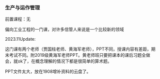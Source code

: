 ### 生产与运作管理
前置课程：无

偏向工业工程的一门课，对许多信管人来说是一个比较新的领域

2023.11Update:

这门课有两个老师（贾国柱老师、黄海军老师），PPT不同，授课内容有差距，期末考试不同。附2019级黄海军老师PPT。黄老师班只要把课本的课后习题全做会，就ok了，在概念理解的情况下都是很简单的算术题。

PPT文件太大，放在1908增补资料的云盘了。
